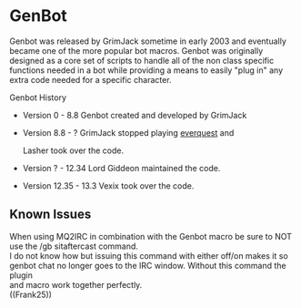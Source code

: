 # GenBot

Genbot was released by GrimJack sometime in early 2003 and eventually became one of the more popular bot macros. Genbot was originally designed as a core set of scripts to handle all of the non class specific functions needed in a bot while providing a means to easily "plug in" any extra code needed for a specific character.

Genbot History

* Version 0 - 8.8 Genbot created and developed by GrimJack
* Version 8.8 - ? GrimJack stopped playing [everquest](http://www.everquest.com) and

  Lasher took over the code.

* Version ? - 12.34 Lord Giddeon maintained the code.
* Version 12.35 - 13.3 Vexix took over the code.

## Known Issues

When using MQ2IRC in combination with the Genbot macro be sure to NOT use the /gb sitaftercast command.  
I do not know how but issuing this command with either off/on makes it so  
genbot chat no longer goes to the IRC window. Without this command the plugin  
and macro work together perfectly.  
\(\(Frank25\)\)

